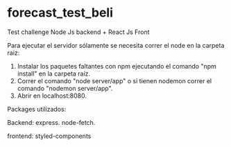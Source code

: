 # forecast_test_beli
Test challenge Node Js backend + React Js Front

Para ejecutar el servidor sólamente se necesita correr el node en la carpeta raiz:
1) Instalar los paquetes faltantes con npm ejecutando el comando "npm install" en la carpeta raíz.
2) Correr el comando "node server/app" o si tienen nodemon correr el comando "nodemon server/app".
3) Abrir en localhost:8080.

Packages utilizados:

Backend:
express.
node-fetch.

frontend:
styled-components
